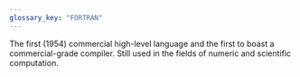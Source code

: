 ```yaml
---
glossary_key: "FORTRAN"
---
```


The first (1954) commercial high-level language and the first to boast a commercial-grade compiler. Still used in the fields of numeric and scientific computation.
